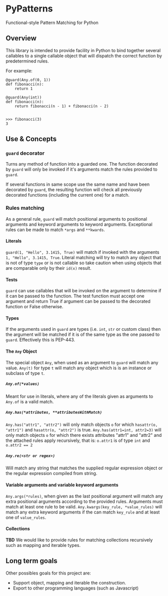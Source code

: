 # PyPatterns
Functional-style Pattern Matching for Python

## Overview

This library is intended to provide facility in Python to bind together
several callables to a single callable object that will dispatch the correct
function by predetermined rules.

For example:

    @guard(Any.of(0, 1))
    def fibonacci(n):
        return 1

    @guard(Any(int))
    def fibonacci(n):
        return fibonacci(n - 1) + fibonacci(n - 2)


    >>> fibonacci(3)
    3

## Use &amp; Concepts

### `guard` decorator
Turns any method of function into a guarded one.
The function decorated by `guard` will only be invoked if it's arguments
match the rules provided to `guard`.

If several functions in same scope use the same name and have been decorated
by `guard`, the resulting function will check all previously decorated
functions (including the current one) for a match.

### Rules matching

As a general rule, `guard` will match positional arguments to positional arguments
and keyword arguments to keyword arguments. Exceptional rules can be made
to match `*args` and `**kwards`.

#### Literals
`guard(1, "Hello", 3.1415, True)` will match if invoked with the arguments `1, "Hello", 3.1415, True`.
Literal matching will try to match any object that is not of type `type` or is not
callable so take caution when using objects that are comparable only by their
`id(x)` result.

#### Tests
`guard` can use callables that will be invoked on the argument to determine
if it can be passed to the function. The test function must accept one argument
and return True if argument can be passed to the decorated function or False otherwise.

#### Types
If the arguments used in `guard` are types (i.e. `int`, `str` or custom class)
then the argument will be matched if it is of the same type as the one passed
to `guard`. Effectively this is PEP-443.

#### The `Any` Object
The special object `Any`, when used as an argument to `guard` will match any
value. `Any(t)` for type `t` will match any object which is is an instance or
subclass of type `t`.

##### `Any.of(*values)`
Meant for use in literals, where any of the literals given as arguments to `Any.of`
is a valid match.

##### `Any.has(*attributes, **attributesWithMatch)`
`Any.has("attr1", "attr2")` will only match objects `o` for which `hasattr(o, "attr1")`
and `hasattr(o, "attr2")` is true.
`Any.has(attr1=int, attr2=3)` will only match objects `o` for which there exists
attributes "attr1" and "attr2" and the attached rules apply recursively, that is:
`o.attr1` is of type `int` and `o.attr2 == 2`

##### `Any.re(<str or regex>)`

Will match any string that matches the supplied regular expression object
or the regular expression compiled from string.

#### Variable arguments and variable keyword arguments
`Any.args(*rules)`, when given as the last positional argument will match
any extra positional arguments according to the provided rules. Arguments
must match at least one rule to be valid.
`Any.kwargs(key_rule, *value_rules)` will match any extra keyword arguments
if the can match `key_rule` and at least one of `value_rules`.

#### Collections
**TBD**
We would like to provide rules for matching collections recursively such
as mapping and iterable types.

## Long term goals

Other possibles goals for this project are:
* Support object, mapping and iterable the construction.
* Export to other programming languages (such as Javascript)


